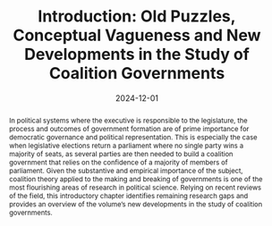 ---
abstract: >-
  In political systems where the executive is responsible to the legislature, the process and outcomes of government formation are of prime importance for democratic governance and political representation. This is especially the case when legislative elections return a parliament where no single party wins a majority of seats, as several parties are then needed to build a coalition government that relies on the confidence of a majority of members of parliament. Given the substantive and empirical importance of the subject, coalition theory applied to the making and breaking of governments is one of the most flourishing areas of research in political science. Relying on recent reviews of the field, this introductory chapter identifies remaining research gaps and provides an overview of the volume’s new developments in the study of coalition governments.
authors:
  - Dumont, Patrick
  - Grofman, Bernie
  - Bergman, Torbjörn
  - admin
date: '2024-12-01'
math: false
publication: 'In: Dumont, P., Grofman, B., Bergman, T. & Louwerse, T. (Eds.) *New Developments in the Study of Coalition Governments*, Springer, Cham, pp. 1-16'
title: 'Introduction: Old Puzzles, Conceptual Vagueness and New Developments in the Study of Coalition Governments'
doi: 10.1007/978-3-031-69347-2_1
url_pdf: https://scholarlypublications.universiteitleiden.nl/access/item%3A4214555/view
selected: false
projects: []
publication_types:
  - '6'
image:
  placement: 1
  width: 50
  caption: "Cover"
  focal_point: "Right"
  preview_only: false
---